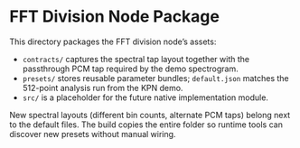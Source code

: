 # FFT Division Node Package

This directory packages the FFT division node’s assets:

- `contracts/` captures the spectral tap layout together with the passthrough PCM tap required by the demo spectrogram.
- `presets/` stores reusable parameter bundles; `default.json` matches the 512-point analysis run from the KPN demo.
- `src/` is a placeholder for the future native implementation module.

New spectral layouts (different bin counts, alternate PCM taps) belong next to the default files. The build copies the entire folder so runtime tools can discover new presets without manual wiring.
